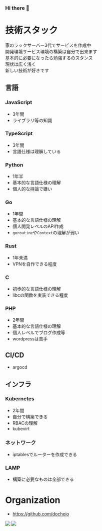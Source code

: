 ### Hi there 👋

# 技術スタック
家のラックサーバー3代でサービスを作成中  
開発環境サービス環境の構築は自分で出来ます  
基本的に必要になったら勉強するのスタンス  
現状は広く浅く  
新しい技術が好きです  


## 言語
### JavaScript
- 3年間
- ライブラリ等の知識

### TypeScript
- 3年間
- 言語仕様は理解している

### Python
- 1年半
- 基本的な言語仕様の理解
- 個人的な持論で嫌い

### Go
- 1年間
- 基本的な言語仕様の理解
- 個人開発レベルのAPI作成
- `goroutine`や`Context`の理解が弱い

### Rust
- 1年未満
- VPNを自作できる程度

### C
- 初歩的な言語仕様の理解
- libcの関数を実装できる程度

### PHP
- 2年間
- 基本的な言語仕様の理解
- 個人レベルでブログ作成等
- wordpressは苦手

## CI/CD
- argocd

## インフラ
### Kubernetes
- 2年間
- 自分で構築できる
- RBACの理解
- kubevirt

### ネットワーク
- iptablesでルーターを作成できる

### LAMP
- 構築に必要なものは全部できる  

# Organization
- https://github.com/docheio  

<a href="https://github.com/anuraghazra/github-readme-stats">
  <img align="left" src="https://github-readme-stats.vercel.app/api?username=ES-Yukun&count_private=true&show_icons=true&theme=radical" />
</a>
<a href="https://github.com/anuraghazra/github-readme-stats">
  <img align="left" src="https://github-readme-stats.vercel.app/api/top-langs/?username=ES-Yukun" />
</a>
